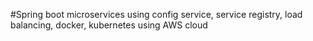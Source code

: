 #Spring boot microservices using config service, service registry, load balancing, docker, kubernetes using AWS cloud
